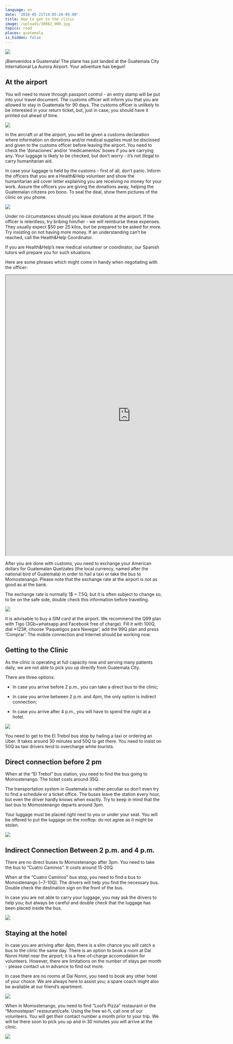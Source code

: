 ```yaml
---
language: en
date: '2018-05-21T14:05:26-05:00'
title: How to get to the clinic
image: /uploads/38982_900.jpg
topics: road
places: guatemala
is_hidden: false
---
```

![](/uploads/38982_900.jpg)

¡Bienvenidos a Guatemala! The plane has just landed at the Guatemala City International La Aurora Airport. Your adventure has begun!





## At the airport



You will need to move through passport control - an entry stamp will be put into your travel document. The customs officer will inform you that you are allowed to stay in Guatemala for 90 days. The customs officer is unlikely to be interested in your return ticket, but, just in case, you should have it printed out ahead of time.

![](/uploads/airport-amsterdam-arrival-2069.jpg)

In the aircraft or at the airport, you will be given a customs declaration where information on donations and/or medical supplies must be disclosed and given to the customs officer before leaving the airport. You need to check the ‘donaciones’ and/or ‘medicamentos’ boxes if you are carrying any. Your luggage is likely to be checked, but don’t worry - it’s not illegal to carry humanitarian aid. 



In case your luggage is held by the customs - first of all, don’t panic. Inform the officers that you are a Health&Help volunteer and show the humanitarian aid cover letter explaining you are receiving no money for your work. Assure the officers you are giving the donations away, helping the Guatemalan citizens pro bono. To seal the deal, show them pictures of the clinic on you phone.

![](/uploads/0_e9653_f58b8c76_x5l.jpeg)

Under no circumstances should you leave donations at the airport. If the officer is relentless, try bribing him/her - we will reimburse these expenses. They usually expect $50 per 25 kilos, but be prepared to be asked for more. Try insisting on not having more money. If an understanding can’t be reached, call the Health&Help Coordinator.



If you are Health&Help’s new medical volunteer or coordinator, our Spanish tutors will prepare you for such situations.



Here are some phrases which might come in handy when negotiating with the officer:



<iframe width="800" height= "900" src="https://docs.google.com/document/d/e/2PACX-1vTUpHIrIDxyJ5QCPRv3mzucDRd-FjqoB0fpV7133CrYVgA9-_SrgaKf9ffLVb01NPwrpoWOG2pEriCP/pub?embedded=true"></iframe>

After you are done with customs, you need to exchange your American dollars for Guatemalan Quetzales (the local currency, named after the national bird of Guatemala) in order to hail a taxi or take the bus to Momostenango. Please note that the exchange rate at the airport is not as good as at the bank. 



The exchange rate is normally 1$ = 7.5Q, but it is often subject to change so, to be on the safe side, double check this information before travelling.

![](/uploads/кетцали.jpg)

It is advisable to buy a SIM card at the airport. We recommend the Q99 plan with Tigo (3Gb+whatsapp and Facebook free of charge). Fill it with 100Q, dial *123#, choose ‘Paquetigos para Navegar’, add the 99Q plan and press ‘Comprar’. The mobile connection and Internet should be working now.







## Getting to the Clinic



As the clinic is operating at full capacity now and serving many patients daily, we are not able to pick you up directly from Guatemala City. 

There are three options:

* In case you arrive before 2 p.m., you can take a direct bus to the clinic; 



* In case you arrive between 2 p.m. and 4pm, the only option is indirect connection;



* In case you arrive after 4 p.m., you will have to spend the night at a hotel. 

![](/uploads/action-asphalt-auto-1210622.jpg)

You need to get to the El Trebol bus stop by hailing a taxi or ordering an Uber. It takes around 30 minutes and 50Q to get there. You need to insist on 50Q as taxi drivers tend to overcharge white tourists.



## Direct connection before 2 pm

When at the “El Trebol” bus station, you need to find the bus going to Momostenango. The ticket costs around 35Q.

The transportation system in Guatemala is rather peculiar so don’t even try to find a schedule or a ticket office. The buses leave the station every hour, but even the driver hardly knows when exactly. Try to keep in mind that the last bus to Momostenango departs around 3pm.

Your luggage must be placed right next to you or under your seat. You will be offered to put the luggage on the rooftop: do not agree as it might be stolen. 

![](/uploads/_aws2158.jpg)

## Indirect Connection Between 2 p.m. and 4 p.m.

There are no direct buses to Momostenango after 3pm. You need to take the bus to “Cuatro Caminos”. It costs around 15-20Q.

When at the “Cuatro Caminos” bus stop, you need to find a bus to Momostenango (~7-10Q). The drivers will help you find the necessary bus. Double check the destination sign on the front of the bus.

In case you are not able to carry your luggage, you may ask the drivers to help you; but always be careful and double check that the luggage has been placed inside the bus. 

![](/uploads/asphalt-automobile-bus-996954.jpg)

## Staying at the hotel



In case you are arriving after 4pm, there is a slim chance you will catch a bus to the clinic the same day. There is an option to book a room at Dai Nonni Hotel near the airport; it is a free-of-charge accomodation for volunteers. However, there are limitations on the number of stays per month - please contact us in advance to find out more. 



In case there are no rooms at Dai Nonni, you need to book any other hotel of your choice. We are always here to assist you; a spare coach might also be available at our friend’s apartment.

![](/uploads/dai-nonni.jpg)

When in Momostenango, you need to find “Lool’s Pizza” restaurant or the “Momostepan” restaurant/cafe. Using the free wi-fi, call one of our volunteers. You will get their contact number a month prior to your trip. We will be there soon to pick you up and in 30 minutes you will arrive at the clinic. 





![](/uploads/001.jpg)

